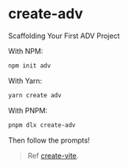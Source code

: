 # create-adv

Scaffolding Your First ADV Project

With NPM:

```bash
npm init adv
```

With Yarn:

```sh
yarn create adv
```

With PNPM:

```bash
pnpm dlx create-adv
```

Then follow the prompts!

> Ref [create-vite](https://github.com/vitejs/vite/blob/main/packages/create-vite/README.md).
